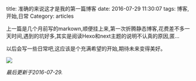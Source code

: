 title: 准确的来说这才是我的第一篇博客
date: 2016-07-29 11:30:07
tags: 博客,开始,日常
Category: articles

上一篇是几个月前写的markown,顺便挂上来,第一次折腾静态博客,花费差不多一天时间,遇到的坑好多,其实是阅读Hexo和next主题的说明不认真的原因,匿...

以后会写一些日常吧,这应该是个充满希望的开始,期待未来变得美好。

![](https://c2.staticflickr.com/9/8761/28028919073_5dd6a9207c_h.jpg)

*最后更新于2016-07-29.*
